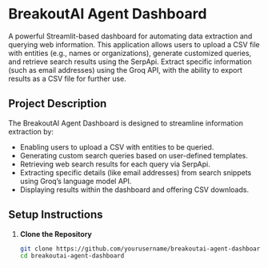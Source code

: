# BreakoutAI Agent Dashboard

A powerful Streamlit-based dashboard for automating data extraction and querying web information. This application allows users to upload a CSV file with entities (e.g., names or organizations), generate customized queries, and retrieve search results using the SerpApi. Extract specific information (such as email addresses) using the Groq API, with the ability to export results as a CSV file for further use.

## Project Description

The BreakoutAI Agent Dashboard is designed to streamline information extraction by:

- Enabling users to upload a CSV with entities to be queried.
- Generating custom search queries based on user-defined templates.
- Retrieving web search results for each query via SerpApi.
- Extracting specific details (like email addresses) from search snippets using Groq’s language model API.
- Displaying results within the dashboard and offering CSV downloads.

## Setup Instructions

1. **Clone the Repository**

   ```bash
   git clone https://github.com/yourusername/breakoutai-agent-dashboard.git
   cd breakoutai-agent-dashboard
